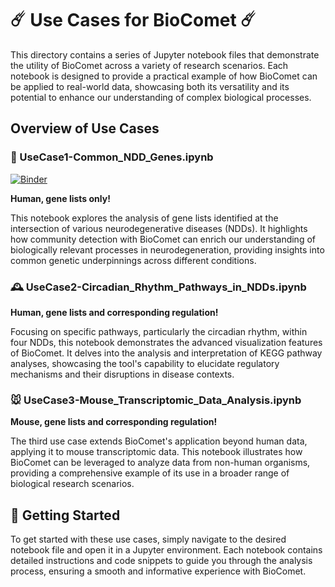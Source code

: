 # ☄️ Use Cases for BioComet ☄️

This directory contains a series of Jupyter notebook files that demonstrate the utility of BioComet across a variety of research scenarios. Each notebook is designed to provide a practical example of how BioComet can be applied to real-world data, showcasing both its versatility and its potential to enhance our understanding of complex biological processes.

## Overview of Use Cases

### 🧬 UseCase1-Common_NDD_Genes.ipynb

[![Binder](https://mybinder.org/badge_logo.svg)](https://mybinder.org/v2/gh/NiRuff/COMET/227fc982ea5fc2249df2deccdf4dd8e8dcbd5a2e?urlpath=lab%2Ftree%2FUseCases%2FUseCase1-Common_NDD_Genes.ipynb)

**Human, gene lists only!**

This notebook explores the analysis of gene lists identified at the intersection of various neurodegenerative diseases (NDDs). It highlights how community detection with BioComet can enrich our understanding of biologically relevant processes in neurodegeneration, providing insights into common genetic underpinnings across different conditions.

### 🕰️ UseCase2-Circadian_Rhythm_Pathways_in_NDDs.ipynb

**Human, gene lists and corresponding regulation!**

Focusing on specific pathways, particularly the circadian rhythm, within four NDDs, this notebook demonstrates the advanced visualization features of BioComet. It delves into the analysis and interpretation of KEGG pathway analyses, showcasing the tool's capability to elucidate regulatory mechanisms and their disruptions in disease contexts.

### 🐭 UseCase3-Mouse_Transcriptomic_Data_Analysis.ipynb

**Mouse, gene lists and corresponding regulation!**

The third use case extends BioComet's application beyond human data, applying it to mouse transcriptomic data. This notebook illustrates how BioComet can be leveraged to analyze data from non-human organisms, providing a comprehensive example of its use in a broader range of biological research scenarios.

## 🚀 Getting Started

To get started with these use cases, simply navigate to the desired notebook file and open it in a Jupyter environment. Each notebook contains detailed instructions and code snippets to guide you through the analysis process, ensuring a smooth and informative experience with BioComet.
